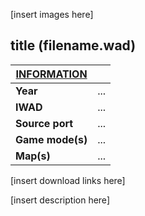 [insert images here]

## title (filename.wad)

| <u>INFORMATION</u> |      |
| ------------------ | ---- |
| **Year**           | ...  |
| **IWAD**           | ...  |
| **Source port**    | ...  |
| **Game mode(s)**   | ...  |
| **Map(s)**         | ...  |

[insert download links here]

[insert description here]



